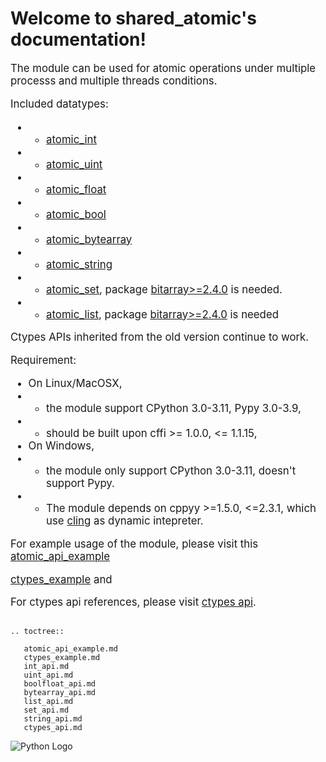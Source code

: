 Welcome to shared_atomic's documentation!
=========================================

<big> The module can be used for atomic operations under multiple processs and multiple threads conditions.

Included datatypes:
- - [atomic_int](./int_api.md)
- - [atomic_uint](./uint_api.md)
- - [atomic_float](./boolfloat_api.md)
- - [atomic_bool](./boolfloat_api.md)
- - [atomic_bytearray](./bytearray_api.md)
- - [atomic_string](./string_api.md)
- - [atomic_set](./set_api.md), package [bitarray>=2.4.0](https://pypi.org/project/bitarray/) is needed.
- - [atomic_list](./list_api.md), package [bitarray>=2.4.0](https://pypi.org/project/bitarray/) is needed

Ctypes APIs inherited from the old version continue to work.

Requirement:
- On Linux/MacOSX, 
- - the module support CPython 3.0-3.11, Pypy 3.0-3.9, 
- - should be built upon cffi >= 1.0.0, <= 1.1.15, 
- On Windows, 
- - the module only support CPython 3.0-3.11, doesn't support Pypy. 
- - The module depends on cppyy >=1.5.0, <=2.3.1, which use [cling](https://github.com/vgvassilev/cling/tree/master/tools/packaging) as dynamic intepreter.

For example usage of the module, please visit this [atomic_api_example](./atomic_api_example.md)

  [ctypes_example](./ctypes_example.md) and

For ctypes api references, please visit [ctypes api](./ctypes_api.md).</big>

##

```{eval-rst}
.. toctree::

   atomic_api_example.md
   ctypes_example.md
   int_api.md
   uint_api.md
   boolfloat_api.md
   bytearray_api.md
   list_api.md
   set_api.md
   string_api.md
   ctypes_api.md

 ```
 
 ![Python Logo](https://www.python.org/static/community_logos/python-logo.png)

